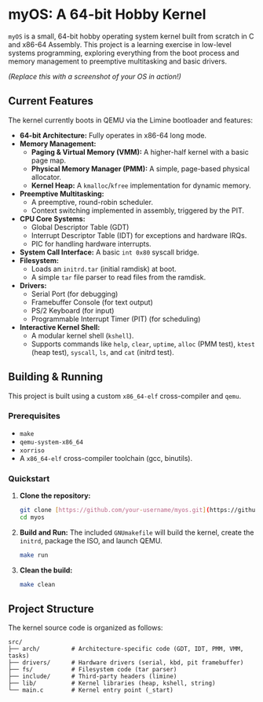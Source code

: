 # myOS: A 64-bit Hobby Kernel

`myOS` is a small, 64-bit hobby operating system kernel built from scratch in C and x86-64 Assembly. This project is a learning exercise in low-level systems programming, exploring everything from the boot process and memory management to preemptive multitasking and basic drivers.

*(Replace this with a screenshot of your OS in action!)*

## Current Features

The kernel currently boots in QEMU via the Limine bootloader and features:

* **64-bit Architecture:** Fully operates in x86-64 long mode.
* **Memory Management:**
    * **Paging & Virtual Memory (VMM):** A higher-half kernel with a basic page map.
    * **Physical Memory Manager (PMM):** A simple, page-based physical allocator.
    * **Kernel Heap:** A `kmalloc`/`kfree` implementation for dynamic memory.
* **Preemptive Multitasking:**
    * A preemptive, round-robin scheduler.
    * Context switching implemented in assembly, triggered by the PIT.
* **CPU Core Systems:**
    * Global Descriptor Table (GDT)
    * Interrupt Descriptor Table (IDT) for exceptions and hardware IRQs.
    * PIC for handling hardware interrupts.
* **System Call Interface:** A basic `int 0x80` syscall bridge.
* **Filesystem:**
    * Loads an `initrd.tar` (initial ramdisk) at boot.
    * A simple `tar` file parser to read files from the ramdisk.
* **Drivers:**
    * Serial Port (for debugging)
    * Framebuffer Console (for text output)
    * PS/2 Keyboard (for input)
    * Programmable Interrupt Timer (PIT) (for scheduling)
* **Interactive Kernel Shell:**
    * A modular kernel shell (`kshell`).
    * Supports commands like `help`, `clear`, `uptime`, `alloc` (PMM test), `ktest` (heap test), `syscall`, `ls`, and `cat` (initrd test).

## Building & Running

This project is built using a custom `x86_64-elf` cross-compiler and `qemu`.

### Prerequisites

* `make`
* `qemu-system-x86_64`
* `xorriso`
* A `x86_64-elf` cross-compiler toolchain (gcc, binutils).

### Quickstart

1.  **Clone the repository:**
    ```bash
    git clone [https://github.com/your-username/myos.git](https://github.com/your-username/myos.git)
    cd myos
    ```

2.  **Build and Run:**
    The included `GNUmakefile` will build the kernel, create the `initrd`, package the ISO, and launch QEMU.
    ```bash
    make run
    ```

3.  **Clean the build:**
    ```bash
    make clean
    ```

## Project Structure

The kernel source code is organized as follows:
```
src/
├── arch/         # Architecture-specific code (GDT, IDT, PMM, VMM, tasks)
├── drivers/      # Hardware drivers (serial, kbd, pit framebuffer)
├── fs/           # Filesystem code (tar parser)
├── include/      # Third-party headers (limine)
├── lib/          # Kernel libraries (heap, kshell, string)
└── main.c        # Kernel entry point (_start)
```

